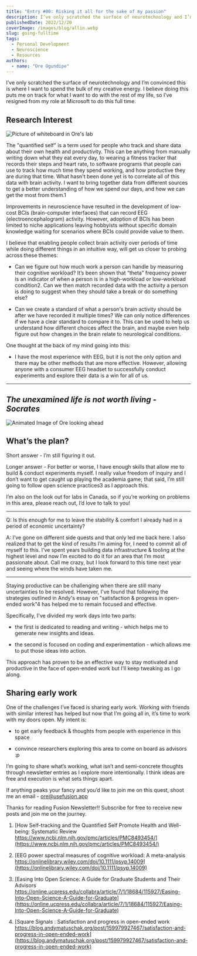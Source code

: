 ```yaml
---
title: "Entry #00: Risking it all for the sake of my passion"
description: I’ve only scratched the surface of neurotechnology and I’m convinced this is where I want to spend the bulk of my creative energy.
publishedDate: 2022/12/20
coverImage: /images/blog/allin.webp
slug: going-fulltime
tags:
  - Personal Development
  - Neuroscience
  - Resources
authors:
  - name: "Ore Ogundipe"
---
```


I’ve only scratched the surface of neurotechnology and I’m convinced this is where I want to spend the bulk of my creative energy. I believe doing this puts me on track for what I want to do with the rest of my life, so I’ve resigned from my role at Microsoft to do this full time.

## Research Interest

![Picture of whiteboard in Ore's lab](/images/blog/whiteboard_sketch.jpg)

The "quantified self" is a term used for people who track and share data about their own health and productivity. This can be anything from manually writing down what they eat every day, to wearing a fitness tracker that records their steps and heart rate, to software programs that people can use to track how much time they spend working, and how productive they are during that time. What hasn't been done yet is to correlate all of this data with brain activity. I want to bring together data from different sources to get a better understanding of how we spend our days, and how we can get the most from them.1

Improvements in neuroscience have resulted in the development of low-cost BCIs (brain-computer interfaces) that can record EEG (electroencephalogram) activity. However, adoption of BCIs has been limited to niche applications leaving hobbyists without specific domain knowledge waiting for scenarios where BCIs could provide value to them.

I believe that enabling people collect brain activity over periods of time while doing different things in an intuitive way, will get us closer to probing across these themes:

- Can we figure out how much work a person can handle by measuring their cognitive workload? It’s been shown that “theta” frequency power is an indicator of when a person is in a high-workload or low-workload condition2. Can we then match recorded data with the activity a person is doing to suggest when they should take a break or do something else?

- Can we create a standard of what a person's brain activity should be after we have recorded it multiple times? We can only notice differences if we have a clear standard to compare it to. This can be used to help us understand how different choices affect the brain, and maybe even help figure out how changes in the brain relate to neurological conditions.

One thought at the back of my mind going into this:

- I have the most experience with EEG, but it is not the only option and there may be other methods that are more effective. However, allowing anyone with a consumer EEG headset to successfully conduct experiments and explore their data is a win for all of us.

---

## _The unexamined life is not worth living - Socrates_

![Animated Image of Ore looking ahead](/images/blog/looking_ahead.jpg)

## What’s the plan?

Short answer - I’m still figuring it out.

Longer answer - For better or worse, I have enough skills that allow me to build & conduct experiments myself. I really value freedom of inquiry and I don’t want to get caught up playing the academia game; that said, I’m still going to follow open science practices3 as I approach this.

I’m also on the look out for labs in Canada, so if you’re working on problems in this area, please reach out, I’d love to talk to you!

---

Q: Is this enough for me to leave the stability & comfort I already had in a period of economic uncertainty?

A: I’ve gone on different side quests and that only led me back here. I also realized that to get the kind of results I’m aiming for, I need to commit all of myself to this. I’ve spent years building data infrastructure & tooling at the highest level and now I’m excited to do it for an area that I’m most passionate about. Call me crazy, but I look forward to this time next year and seeing where the winds have taken me.

---

Staying productive can be challenging when there are still many uncertainties to be resolved. However, I've found that following the strategies outlined in Andy's essay on "satisfaction & progress in open-ended work"4 has helped me to remain focused and effective.

Specifically, I've divided my work days into two parts:

- the first is dedicated to reading and writing - which helps me to generate new insights and ideas.

- the second is focused on coding and experimentation - which allows me to put those ideas into action.

This approach has proven to be an effective way to stay motivated and productive in the face of open-ended work but I’ll keep tweaking as I go along.

## Sharing early work

One of the challenges I’ve faced is sharing early work. Working with friends with similar interest has helped but now that I’m going all in, it’s time to work with my doors open. My intent is:

- to get early feedback & thoughts from people with experience in this space

- convince researchers exploring this area to come on board as advisors :p

I’m going to share what’s working, what isn’t and semi-concrete thoughts through newsletter entries as I explore more intentionally. I think ideas are free and execution is what sets things apart.

If anything peaks your fancy and you’d like to join me on this quest, shoot me an email - ore@usefusion.app

Thanks for reading Fusion Newsletter!! Subscribe for free to receive new posts and join me on the journey.

1. [How Self-tracking and the Quantified Self Promote Health and Well-being: Systematic Review https://www.ncbi.nlm.nih.gov/pmc/articles/PMC8493454/](https://www.ncbi.nlm.nih.gov/pmc/articles/PMC8493454/)

1. [EEG power spectral measures of cognitive workload: A meta-analysis https://onlinelibrary.wiley.com/doi/10.1111/psyp.14009](https://onlinelibrary.wiley.com/doi/10.1111/psyp.14009)

1. [Easing Into Open Science: A Guide for Graduate Students and Their Advisors https://online.ucpress.edu/collabra/article/7/1/18684/115927/Easing-Into-Open-Science-A-Guide-for-Graduate](https://online.ucpress.edu/collabra/article/7/1/18684/115927/Easing-Into-Open-Science-A-Guide-for-Graduate)

1. [Square Signals : Satisfaction and progress in open-ended work https://blog.andymatuschak.org/post/159979927467/satisfaction-and-progress-in-open-ended-work](https://blog.andymatuschak.org/post/159979927467/satisfaction-and-progress-in-open-ended-work)
